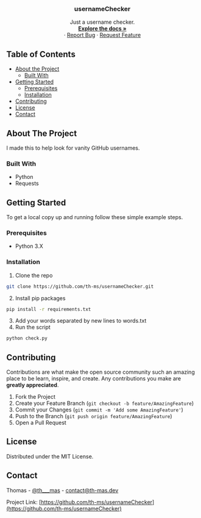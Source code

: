 <!-- PROJECT LOGO -->
<br />
<p align="center">

  <h3 align="center">usernameChecker</h3>

  <p align="center">
    Just a username checker.
    <br />
    <a href="https://github.com/th-ms/usernameChecker"><strong>Explore the docs »</strong></a>
    <br />
    ·
    <a href="https://github.com/th-ms/usernameChecker">Report Bug</a>
    ·
    <a href="https://github.com/th-ms/usernameChecker">Request Feature</a>
  </p>
</p>



<!-- TABLE OF CONTENTS -->
## Table of Contents

* [About the Project](#about-the-project)
  * [Built With](#built-with)
* [Getting Started](#getting-started)
  * [Prerequisites](#prerequisites)
  * [Installation](#installation)
* [Contributing](#contributing)
* [License](#license)
* [Contact](#contact)



<!-- ABOUT THE PROJECT -->
## About The Project

I made this to help look for vanity GitHub usernames.

### Built With
* Python
* Requests


<!-- GETTING STARTED -->
## Getting Started

To get a local copy up and running follow these simple example steps.

### Prerequisites

* Python 3.X

### Installation

1. Clone the repo
```sh
git clone https://github.com/th-ms/usernameChecker.git
```
2. Install pip packages
```sh
pip install -r requirements.txt
```
3. Add your words separated by new lines to words.txt
4. Run the script
```sh
python check.py
```


<!-- CONTRIBUTING -->
## Contributing

Contributions are what make the open source community such an amazing place to be learn, inspire, and create. Any contributions you make are **greatly appreciated**.

1. Fork the Project
2. Create your Feature Branch (`git checkout -b feature/AmazingFeature`)
3. Commit your Changes (`git commit -m 'Add some AmazingFeature'`)
4. Push to the Branch (`git push origin feature/AmazingFeature`)
5. Open a Pull Request



<!-- LICENSE -->
## License

Distributed under the MIT License.



<!-- CONTACT -->
## Contact

Thomas - [@th___mas](https://twitter.com/th___mas) - contact@th-mas.dev

Project Link: [https://github.com/th-ms/usernameChecker](https://github.com/th-ms/usernameChecker)
